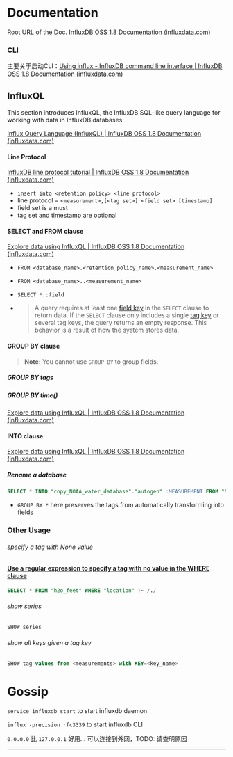 # Documentation

Root URL of the Doc. [InfluxDB OSS 1.8 Documentation (influxdata.com)](https://docs.influxdata.com/influxdb/v1.8/)

### CLI

主要关于启动CLI：[Using influx - InfluxDB command line interface | InfluxDB OSS 1.8 Documentation (influxdata.com)](https://docs.influxdata.com/influxdb/v1.8/tools/shell/)

## InfluxQL

This section introduces InfluxQL, the InfluxDB SQL-like query language for working with data in InfluxDB databases.

[Influx Query Language (InfluxQL) | InfluxDB OSS 1.8 Documentation (influxdata.com)](https://docs.influxdata.com/influxdb/v1.8/query_language/)

#### Line Protocol

[InfluxDB line protocol tutorial | InfluxDB OSS 1.8 Documentation (influxdata.com)](https://docs.influxdata.com/influxdb/v1.8/write_protocols/line_protocol_tutorial/)

* `insert into <retention policy> <line protocol>`
* line protocol = `<measurement>,[<tag set>] <field set> [timestamp]`
* field set is a must
* tag set and timestamp are optional

#### SELECT and FROM clause

[Explore data using InfluxQL | InfluxDB OSS 1.8 Documentation (influxdata.com)](https://docs.influxdata.com/influxdb/v1.8/query_language/explore-data/)

* `FROM <database_name>.<retention_policy_name>.<measurement_name>`

* `FROM <database_name>..<measurement_name>`

* `SELECT *::field`

* > A query requires at least one [field key](https://docs.influxdata.com/influxdb/v1.8/concepts/glossary/#field-key) in the `SELECT` clause to return data. If the `SELECT` clause only includes a single [tag key](https://docs.influxdata.com/influxdb/v1.8/concepts/glossary/#tag-key) or several tag keys, the query returns an empty response. This behavior is a result of how the system stores data.



#### GROUP BY clause

> **Note:** You cannot use `GROUP BY` to group fields.

##### GROUP BY tags

##### GROUP BY time()

[Explore data using InfluxQL | InfluxDB OSS 1.8 Documentation (influxdata.com)](https://docs.influxdata.com/influxdb/v1.8/query_language/explore-data/#group-by-time-intervals)

#### INTO clause

[Explore data using InfluxQL | InfluxDB OSS 1.8 Documentation (influxdata.com)](https://docs.influxdata.com/influxdb/v1.8/query_language/explore-data/#examples-4)

##### Rename a database

```sql
SELECT * INTO "copy_NOAA_water_database"."autogen".:MEASUREMENT FROM "NOAA_water_database"."autogen"./.*/ GROUP BY *
```

* `GROUP BY *` here preserves the tags from automatically transforming into fields

### Other Usage

###### specify a tag with None value

#### [Use a regular expression to specify a tag with no value in the WHERE clause](https://docs.influxdata.com/influxdb/v1.8/query_language/explore-data/#use-a-regular-expression-to-specify-a-tag-with-no-value-in-the-where-clause)

```sql
SELECT * FROM "h2o_feet" WHERE "location" !~ /./
```

###### show series

```sql
SHOW series
```

###### show all keys given a tag key

```sql
SHOW tag values from <measurements> with KEY=<key_name>
```



# Gossip

`service influxdb start` to start influxdb daemon

`influx -precision rfc3339` to start influxdb CLI

`0.0.0.0` 比 `127.0.0.1` 好用... 可以连接到外网，TODO: 请查明原因

---

